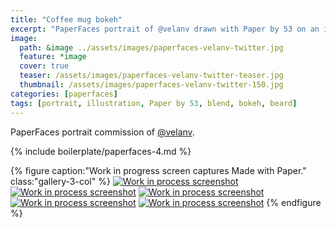 ```yaml
---
title: "Coffee mug bokeh"
excerpt: "PaperFaces portrait of @velanv drawn with Paper by 53 on an iPad."
image: 
  path: &image ../assets/images/paperfaces-velanv-twitter.jpg 
  feature: *image
  cover: true
  teaser: /assets/images/paperfaces-velanv-twitter-teaser.jpg
  thumbnail: /assets/images/paperfaces-velanv-twitter-150.jpg
categories: [paperfaces]
tags: [portrait, illustration, Paper by 53, blend, bokeh, beard]
---
```


PaperFaces portrait commission of [@velanv](https://twitter.com/velanv).

{% include boilerplate/paperfaces-4.md %}

{% figure caption:"Work in progress screen captures Made with Paper." class:"gallery-3-col" %}
[![Work in process screenshot](/assets/images/paperfaces-velanv-process-1-600.jpg)](/assets/images/paperfaces-velanv-process-1-lg.jpg) [![Work in process screenshot](/assets/images/paperfaces-velanv-process-2-600.jpg)](/assets/images/paperfaces-velanv-process-2-lg.jpg) [![Work in process screenshot](/assets/images/paperfaces-velanv-process-3-600.jpg)](/assets/images/paperfaces-velanv-process-3-lg.jpg) [![Work in process screenshot](/assets/images/paperfaces-velanv-process-4-600.jpg)](/assets/images/paperfaces-velanv-process-4-lg.jpg) [![Work in process screenshot](/assets/images/paperfaces-velanv-process-4-600.jpg)](/assets/images/paperfaces-velanv-process-4-lg.jpg)
{% endfigure %}
